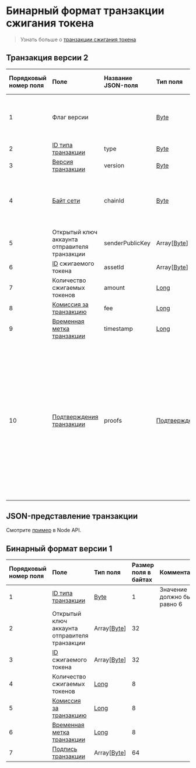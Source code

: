# Бинарный формат транзакции сжигания токена

> Узнать больше о [транзакции сжигания токена](/blockchain/transaction-type/burn-transaction.md)

## Транзакция версии 2

| Порядковый номер поля | Поле | Название JSON-поля |Тип поля | Размер поля в байтах | Комментарий |
| :--- | :--- | :--- | :--- | :--- | :--- |
| 1 | Флаг версии | | [Byte](/blockchain/blockchain/blockchain-data-types.md) | 1 | Указывает, что [версия транзакции](/blockchain/transaction/transaction-version.md) является второй или выше.<br>Значение должно быть равно 0 |
| 2 | [ID типа транзакции](/blockchain/transaction-type.md) |type| [Byte](/blockchain/blockchain/blockchain-data-types.md) | 1 | Значение должно быть равно 6 |
| 3 | [Версия транзакции](/blockchain/transaction/transaction-version.md) |version| [Byte](/blockchain/blockchain/blockchain-data-types.md) | 1 | Значение должно быть равно 2 |
| 4 | [Байт сети](/blockchain/blockchain-network/chain-id.md) |chainId| [Byte](/blockchain/blockchain/blockchain-data-types.md) | 1 | 84 — для [тестовой сети](/blockchain/blockchain-network/test-network.md)<br>87 — для [основной сети](/blockchain/blockchain-network/main-network.md)<br>83 — для [экспериментальной сети](/blockchain/blockchain-network/stage-network.md) |
| 5 | Открытый ключ аккаунта отправителя транзакции |senderPublicKey| Array[[Byte](/blockchain/blockchain/blockchain-data-types.md)] | 32 |  |
| 6 | [ID](/blockchain/token/token-id.md) сжигаемого токена |assetId| Array[[Byte](/blockchain/blockchain/blockchain-data-types.md)] | 32 |  |
| 7 | Количество сжигаемых токенов |amount| [Long](/blockchain/blockchain/blockchain-data-types.md) | 8 |  |
| 8 | [Комиссия за транзакцию](/blockchain/transaction/transaction-fee.md) |fee | [Long](/blockchain/blockchain/blockchain-data-types.md) | 8 |  |
| 9 | [Временная метка транзакции](/blockchain/transaction/transaction-timestamp.md) |timestamp | [Long](/blockchain/blockchain/blockchain-data-types.md) | 8 |  |
| 10 | [Подтверждения транзакции](/blockchain/transaction/transaction-proof.md) |proofs| [Подтверждения](/blockchain/transaction/transaction-proof.md) | `S` | Если массив пустой, то `S`= 3. <br>Если массив не пустой, то `S`= 3 + 2 × `N` + \(`P`<sub>1</sub> + `P`<sub>2</sub> + ... + `P`<sub>n</sub>\), <br>где <br>`N` — количество подтверждений в массиве, <br>`P`<sub>n</sub> — размер `N`-го подтверждения в байтах.<br> Максимальное количество подтверждений в массиве — 8. Максимальный размер каждого подтверждения — 64 байта |

## JSON-представление транзакции

Смотрите [пример](https://nodes.wavesplatform.com/transactions/info/csr25XQHT1c965Fg7cY2vJ7XHYVsudPYrUbdaFqgaqL) в Node API.

## Бинарный формат версии 1

| Порядковый номер поля | Поле | Тип поля | Размер поля в байтах | Комментарий |
| :--- | :--- | :--- | :--- | :--- |
| 1 | [ID типа транзакции](/blockchain/transaction-type.md) | [Byte](/blockchain/blockchain/blockchain-data-types.md) | 1 | Значение должно быть равно 6 |
| 2 | Открытый ключ аккаунта отправителя транзакции | Array[[Byte](/blockchain/blockchain/blockchain-data-types.md)] | 32 |  |
| 3 | [ID](/blockchain/token/token-id.md) сжигаемого токена  | Array[[Byte](/blockchain/blockchain/blockchain-data-types.md)] | 32 |  |
| 4 | Количество сжигаемых токенов | [Long](/blockchain/blockchain/blockchain-data-types.md) | 8 |  |
| 5 | [Комиссия за транзакцию](/blockchain/transaction/transaction-fee.md) | [Long](/blockchain/blockchain/blockchain-data-types.md) | 8 |  |
| 6 | [Временная метка транзакции](/blockchain/transaction/transaction-timestamp.md) | [Long](/blockchain/blockchain/blockchain-data-types.md) | 8 |  |
| 7 | [Подпись транзакции](/blockchain/transaction/transaction-signature.md) | Array[[Byte](/blockchain/blockchain/blockchain-data-types.md)] | 64 |  |  |
